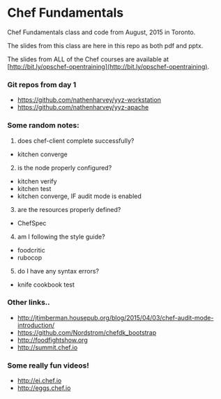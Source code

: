 # Chef Fundamentals

Chef Fundamentals class and code from August, 2015 in Toronto.

The slides from this class are here in this repo as both pdf and pptx.

The slides from ALL of the Chef courses are available at [http://bit.ly/opschef-opentraining](http://bit.ly/opschef-opentraining).

### Git repos from day 1

* https://github.com/nathenharvey/yyz-workstation
* https://github.com/nathenharvey/yyz-apache

### Some random notes:

1.  does chef-client complete successfully?

  * kitchen converge

2.  is the node properly configured?

  * kitchen verify
  * kitchen test
  * kitchen converge, IF audit mode is enabled

3.  are the resources properly defined?

  * ChefSpec

4.  am I following the style guide?

  * foodcritic
  * rubocop

5.  do I have any syntax errors?

  * knife cookbook test

### Other links..

* http://jtimberman.housepub.org/blog/2015/04/03/chef-audit-mode-introduction/
* https://github.com/Nordstrom/chefdk_bootstrap
* http://foodfightshow.org
* http://summit.chef.io

### Some really fun videos!

* http://ei.chef.io
* http://eggs.chef.io
